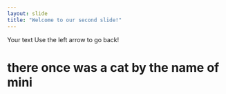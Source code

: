 ```yaml
---
layout: slide
title: "Welcome to our second slide!"
---
```

Your text
Use the left arrow to go back!

# there once was a cat by the name of mini
